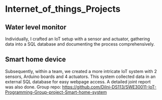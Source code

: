 # Internet_of_things_Projects
## Water level monitor
Individually, I crafted an IoT setup with a sensor and actuator, gathering data into a SQL database and documenting the process comprehensively.


## Smart home device
Subsequently, within a team, we created a more intricate IoT system with 2 sensors, Arduino boards and 4 actuators. This system collected data in an external SQL database for easy webpage access. A detailed joint report was also done.
Group repo: https://github.com/Dilni-DS113/SWE30011-IoT-Programming-Group-project-Smart-home-system
